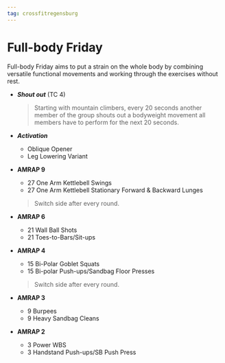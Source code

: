 ```yaml
---
tag: crossfitregensburg
---
```


# Full-body Friday

Full-body Friday aims to put a strain on the whole body by combining versatile functional movements and working through the exercises without rest.

- **_Shout out_** (TC 4)

  > Starting with mountain climbers, every 20 seconds another member of the group shouts out a bodyweight movement all members have to perform for the next 20 seconds.

- **_Activation_**

  - Oblique Opener
  - Leg Lowering Variant

- **AMRAP 9**

  - 27 One Arm Kettlebell Swings
  - 27 One Arm Kettlebell Stationary Forward & Backward Lunges

  > Switch side after every round.

- **AMRAP 6**

  - 21 Wall Ball Shots
  - 21 Toes-to-Bars/Sit-ups

- **AMRAP 4**

  - 15 Bi-Polar Goblet Squats
  - 15 Bi-polar Push-ups/Sandbag Floor Presses

  > Switch side after every round.

- **AMRAP 3**

  - 9 Burpees
  - 9 Heavy Sandbag Cleans

- **AMRAP 2**
  - 3 Power WBS
  - 3 Handstand Push-ups/SB Push Press
